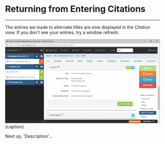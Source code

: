 # Returning from Entering Citations 
---

The entries we made to <span class="md-element">alternate titles</span> are now displayed in the <span class="md-panel">Citation</span> view. If you don't see your entries, try a window refresh.  

![Editing Window - Main - Main Resource Citation](/assets/get-started/edit-window-main-citation-3.png){caption}

Next up, 'Description'...
